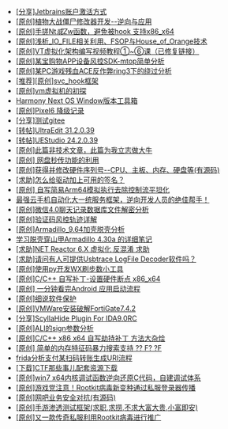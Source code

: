 + [[分享]Jetbrains账户激活方式](https://bbs.kanxue.com/thread-284298.htm)
+ [[原创]植物大战僵尸修改器开发--逆向与应用](https://bbs.kanxue.com/thread-284929.htm)
+ [[原创]手搓Nt*或Zw*函数，避免被hook 支持x86_x64](https://bbs.kanxue.com/thread-284264.htm)
+ [[原创]浅析_IO_FILE相关利用、FSOP与House_of_Orange技术](https://bbs.kanxue.com/thread-284331.htm)
+ [[原创]VT虚拟化架构编写视频教程①~⑥课（已修复链接）](https://bbs.kanxue.com/thread-211973.htm)
+ [[原创]某宝购物APP设备风控SDK-mtop简单分析](https://bbs.kanxue.com/thread-284241.htm)
+ [[原创]某PC游戏残血ACE反作弊ring3下的绕过分析](https://bbs.kanxue.com/thread-284667.htm)
+ [[推荐][原创]svc_hook框架](https://bbs.kanxue.com/thread-284713.htm)
+ [[原创]vm虚拟机的初探](https://bbs.kanxue.com/thread-284883.htm)
+ [Harmony Next OS Window版本工具箱](https://bbs.kanxue.com/thread-284829.htm)
+ [[原创]Pixel6 降级记录](https://bbs.kanxue.com/thread-282311.htm)
+ [[分享]测试gitee](https://bbs.kanxue.com/thread-284087.htm)
+ [[转帖]UltraEdit 31.2.0.39](https://bbs.kanxue.com/thread-284931.htm)
+ [[转帖]UEStudio 24.2.0.39](https://bbs.kanxue.com/thread-284930.htm)
+ [[原创]此篇非技术文章，此篇为我立志做大牛](https://bbs.kanxue.com/thread-284823.htm)
+ [[原创] 网盘秒传功能的利用](https://bbs.kanxue.com/thread-284783.htm)
+ [[原创]获得并修改硬件序列号--CPU、主板、内存、硬盘等(有源码)](https://bbs.kanxue.com/thread-282756.htm)
+ [[求助]怎么给驱动加上可用的签名？](https://bbs.kanxue.com/thread-284923.htm)
+ [[原创] 自写简易Arm64模拟执行去除控制流平坦化](https://bbs.kanxue.com/thread-284890.htm)
+ [最强云手机自动化大一统服务框架，逆向开发人员的绝佳帮手！](https://bbs.kanxue.com/thread-275820.htm)
+ [[原创]微信4.0聊天记录数据库文件解密分析](https://bbs.kanxue.com/thread-284417.htm)
+ [[原创]验证码风控轨迹详解](https://bbs.kanxue.com/thread-284933.htm)
+ [[原创]Armadillo_9.64加壳脱壳分析](https://bbs.kanxue.com/thread-284527.htm)
+ [学习脱壳穿山甲Armadillo 4.30a 的详细笔记](https://bbs.kanxue.com/thread-283486.htm)
+ [[求助]NET Reactor 6.X 虚拟化 反混淆 求助](https://bbs.kanxue.com/thread-284862.htm)
+ [[求助]请问有人可提供Usbtrace LogFile Decoder软件吗？](https://bbs.kanxue.com/thread-276854.htm)
+ [[原创]使用py开发WX刷步数小工具](https://bbs.kanxue.com/thread-284858.htm)
+ [[原创]C/C++ 自写补丁-设置硬件断点 x86_x64](https://bbs.kanxue.com/thread-283839.htm)
+ [[原创] 一分钟看完Android 应用启动流程](https://bbs.kanxue.com/thread-284686.htm)
+ [[原创]细说软件保护](https://bbs.kanxue.com/thread-284629.htm)
+ [[原创]VMWare安装破解FortiGate7.4.2](https://bbs.kanxue.com/thread-284794.htm)
+ [[分享]ScyllaHide Plugin For IDA9.0RC](https://bbs.kanxue.com/thread-284937.htm)
+ [[原创]ALI的sign参数分析](https://bbs.kanxue.com/thread-284292.htm)
+ [[原创]C/C++ x86 x64 自写劫持补丁 方法大杂烩](https://bbs.kanxue.com/thread-282745.htm)
+ [[原创] 简单的内存特征码暴力搜索支持 ?? F? ?F](https://bbs.kanxue.com/thread-284451.htm)
+ [frida分析支付某扫码转账生成URI流程](https://bbs.kanxue.com/thread-284764.htm)
+ [[下载]CTF那些事儿配套资源下载](https://bbs.kanxue.com/thread-283930.htm)
+ [[原创]win7 x64内核调试函数逆向还原C代码，自建调试体系](https://bbs.kanxue.com/thread-260034.htm)
+ [[原创]游戏党注意！Rootkit病毒新变种通过私服登录器传播](https://bbs.kanxue.com/thread-273672.htm)
+ [[原创]网吧业务安全对抗(有源码)](https://bbs.kanxue.com/thread-282784.htm)
+ [[原创]手游渗透测试框架(求职,求捞,不求大富大贵,小富即安)](https://bbs.kanxue.com/thread-284688.htm)
+ [[原创]又一款传奇私服利用Rootkit病毒进行推广](https://bbs.kanxue.com/thread-279202.htm)
